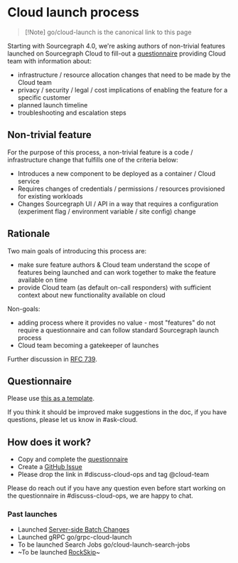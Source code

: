 # Cloud launch process

> [!Note] go/cloud-launch is the canonical link to this page

Starting with Sourcegraph 4.0, we're asking authors of non-trivial features launched on Sourcegraph Cloud to fill-out a [questionnaire](#questionnaire) providing Cloud team with information about:

- infrastructure / resource allocation changes that need to be made by the Cloud team
- privacy / security / legal / cost implications of enabling the feature for a specific customer
- planned launch timeline
- troubleshooting and escalation steps

## Non-trivial feature

For the purpose of this process, a non-trivial feature is a code / infrastructure change that fulfills one of the criteria below:

- Introduces a new component to be deployed as a container / Cloud service
- Requires changes of credentials / permissions / resources provisioned for existing workloads
- Changes Sourcegraph UI / API in a way that requires a configuration (experiment flag / environment variable / site config) change

## Rationale

Two main goals of introducing this process are:

- make sure feature authors & Cloud team understand the scope of features being launched and can work together to make the feature available on time
- provide Cloud team (as default on-call responders) with sufficient context about new functionality available on cloud

Non-goals:

- adding process where it provides no value - most "features" do not require a questionnaire and can follow standard Sourcegraph launch process
- Cloud team becoming a gatekeeper of launches

Further discussion in [RFC 739](https://docs.google.com/document/d/1Pe1n8VHfDvpYJZm2CVOfokW49EhqyfI6cueVOMDFkJI/edit#heading=h.aai9y6ehm647).

## Questionnaire

Please use [this as a template](https://docs.google.com/document/d/1oE2PJSdgqcX3ZRApWXwabgDtzFK4-0PZ3js5PTxsavw/edit).

If you think it should be improved make suggestions in the doc, if you have questions, please let us know in #ask-cloud.

## How does it work?

- Copy and complete the [questionnaire](#questionnaire)
- Create a [GitHub Issue](https://github.com/sourcegraph/customer/issues/new?assignees=&labels=team/cloud,cloud/feature-launch&projects=&template=cloud-feature-launch.yml&title=Cloud+feature+launch:+%5BFEATURE+NAME+NAME%5D)
- Please drop the link in #discuss-cloud-ops and tag @cloud-team

Please do reach out if you have any question even before start working on the questionnaire in #discuss-cloud-ops, we are happy to chat.

### Past launches

- Launched [Server-side Batch Changes](https://docs.google.com/document/d/1P_dqAS2YEe_NDqf0x8W74sHhy3nYXKOhdqId5uAdirI/edit)
- Launched gRPC go/grpc-cloud-launch
- To be launched Search Jobs go/cloud-launch-search-jobs
- ~To be launched [RockSkip](https://docs.google.com/document/d/1k6P71TJTerfkg72Vwz99JUM685wnRI-BKED6YbUGOY8/edit)~

